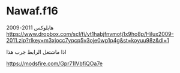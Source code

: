 # Nawaf.f16

هايلوكس 2011-2009
https://www.dropbox.com/scl/fi/vt1habjfnvmotj1x9ho8p/Hilux2009-2011.zip?rlkey=m3xjocc7ypcp5v3oje0wp1p4g&st=koyuu98z&dl=1

اذا ماشتغل الرابط جرب هذا

https://modsfire.com/Gpr71IVbfiQOa7e
